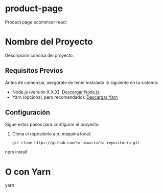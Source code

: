 # product-page
Product page ecommcer react
# Nombre del Proyecto

Descripción concisa del proyecto.

## Requisitos Previos

Antes de comenzar, asegúrate de tener instalado lo siguiente en tu sistema:

- Node.js (versión X.X.X): [Descargar Node.js](https://nodejs.org/)
- Yarn (opcional, pero recomendado): [Descargar Yarn](https://classic.yarnpkg.com/)

## Configuración

Sigue estos pasos para configurar el proyecto:

1. Clona el repositorio a tu máquina local:

   ```bash
   git clone https://github.com/tu-usuario/tu-repositorio.git
   
npm install
# O con Yarn
yarn
